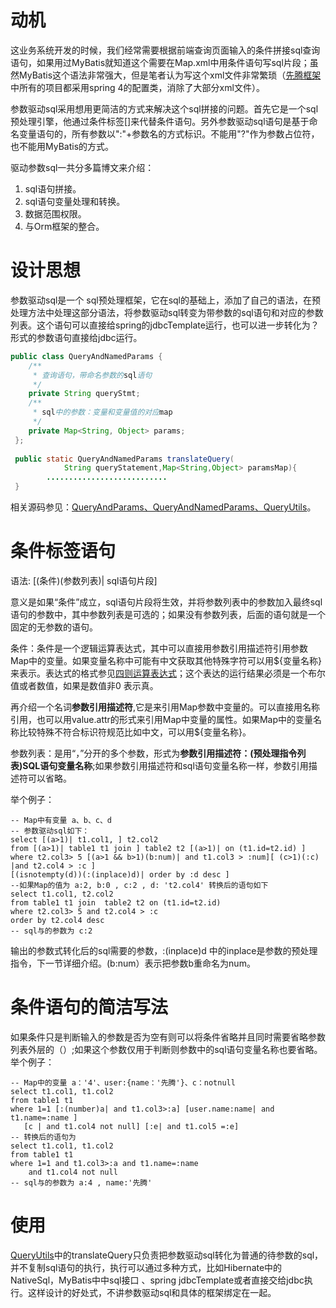 # 动机
这业务系统开发的时候，我们经常需要根据前端查询页面输入的条件拼接sql查询语句，如果用过MyBatis就知道这个需要在Map.xml中用条件语句写sql片段；虽然MyBatis这个语法非常强大，但是笔者认为写这个xml文件非常繁琐（[先腾框架](https://ndxt.github.io/)中所有的项目都采用spring 4的配置类，消除了大部分xml文件）。


参数驱动sql采用想用更简洁的方式来解决这个sql拼接的问题。首先它是一个sql预处理引擎，他通过条件标签[]来代替条件语句。另外参数驱动sql语句是基于命名变量语句的，所有参数以":"+参数名的方式标识。不能用"?"作为参数占位符，也不能用MyBatis的方式。

驱动参数sql一共分多篇博文来介绍：

 1. sql语句拼接。
 2. sql语句变量处理和转换。
 3. 数据范围权限。
 4. 与Orm框架的整合。

# 设计思想
参数驱动sql是一个 sql预处理框架，它在sql的基础上，添加了自己的语法，在预处理方法中处理这部分语法，将参数驱动sql转变为带参数的sql语句和对应的参数列表。这个语句可以直接给spring的jdbcTemplate运行，也可以进一步转化为？形式的参数语句直接给jdbc运行。
```java
public class QueryAndNamedParams {
    /**
     * 查询语句，带命名参数的sql语句
     */
    private String queryStmt;
    /**
     * sql中的参数：变量和变量值的对应map
     */
    private Map<String, Object> params;
 };
    
 public static QueryAndNamedParams translateQuery(
            String queryStatement,Map<String,Object> paramsMap){
		...........................
 }
```
相关源码参见：[QueryAndParams、QueryAndNamedParams、QueryUtils](https://github.com/ndxt/centit-commons/tree/master/centit-database/src/main/java/com/centit/support/database/utils)。
# 条件标签语句
语法: [(条件)(参数列表)| sql语句片段]

意义是如果“条件”成立，sql语句片段将生效，并将参数列表中的参数加入最终sql语句的参数中，其中参数列表是可选的；如果没有参数列表，后面的语句就是一个固定的无参数的语句。

条件：条件是一个逻辑运算表达式，其中可以直接用参数引用描述符引用参数Map中的变量。如果变量名称中可能有中文获取其他特殊字符可以用${变量名称}来表示。表达式的格式参见[四则运算表达式](https://blog.csdn.net/code_fan/article/details/81352458)；这个表达的运行结果必须是一个布尔值或者数值，如果是数值非0 表示真。

再介绍一个名词**参数引用描述符**,它是来引用Map参数中变量的。可以直接用名称引用，也可以用value.attr的形式来引用Map中变量的属性。如果Map中的变量名称比较特殊不符合标识符规范比如中文，可以用${变量名称}。

参数列表：是用“，”分开的多个参数，形式为**参数引用描述符：(预处理指令列表)SQL语句变量名称**;如果参数引用描述符和sql语句变量名称一样，参数引用描述符可以省略。

举个例子：
```sql92
-- Map中有变量 a、b、c、d
-- 参数驱动sql如下：
select [(a>1)| t1.col1, ] t2.col2
from [(a>1)| table1 t1 join ] table2 t2 [(a>1)| on (t1.id=t2.id) ]
where t2.col3> 5 [(a>1 && b>1)(b:num)| and t1.col3 > :num][ (c>1)(:c) |and t2.col4 > :c ]
[(isnotempty(d))(:(inplace)d)| order by :d desc ]
--如果Map的值为 a:2, b:0 , c:2 , d: 't2.col4' 转换后的语句如下
select t1.col1, t2.col2
from table1 t1 join  table2 t2 on (t1.id=t2.id) 
where t2.col3> 5 and t2.col4 > :c
order by t2.col4 desc 
-- sql与的参数为 c:2
```
输出的参数式转化后的sql需要的参数，:(inplace)d 中的inplace是参数的预处理指令，下一节详细介绍。(b:num）表示把参数b重命名为num。

# 条件语句的简洁写法

如果条件只是判断输入的参数是否为空有则可以将条件省略并且同时需要省略参数列表外层的（）;如果这个参数仅用于判断则参数中的sql语句变量名称也要省略。举个例子：
```sql92
-- Map中的变量 a：'4'、user:{name：'先腾'}、c：notnull
select t1.col1, t1.col2
from table1 t1
where 1=1 [:(number)a| and t1.col3>:a] [user.name:name| and t1.name=:name ]
   [c | and t1.col4 not null] [:e| and t1.col5 =:e]
-- 转换后的语句为
select t1.col1, t1.col2
from table1 t1
where 1=1 and t1.col3>:a and t1.name=:name 
    and t1.col4 not null
-- sql与的参数为 a:4 , name:'先腾'
```
# 使用
[QueryUtils](https://github.com/ndxt/centit-commons/tree/master/centit-database/src/main/java/com/centit/support/database/utils)中的translateQuery只负责把参数驱动sql转化为普通的待参数的sql，并不复制sql语句的执行，执行可以通过多种方式，比如Hibernate中的NativeSql，MyBatis中中sql接口 、spring jdbcTemplate或者直接交给jdbc执行。这样设计的好处式，不讲参数驱动sql和具体的框架绑定在一起。
